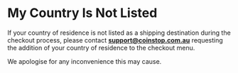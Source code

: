 
# My Country Is Not Listed

If your country of residence is not listed as a shipping destination during the checkout process, please contact **support@coinstop.com.au** requesting the addition of your country of residence to the checkout menu.

We apologise for any inconvenience this may cause.

